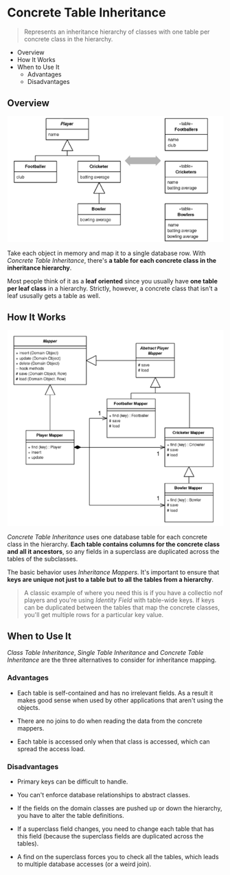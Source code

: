 # Concrete Table Inheritance

> Represents an inheritance hierarchy of classes with one table per concrete class in the hierarchy.

* Overview
* How It Works
* When to Use It
  * Advantages
  * Disadvantages

## Overview

![](2021-07-28-00-12-28.png)

Take each object in memory and map it to a single database row. With *Concrete Table Inheritance*, there's **a table for each concrete class in the inheritance hierarchy**.

Most people think of it as a **leaf oriented** since you usually have **one table per leaf class** in a hierarchy. Strictly, however, a concrete class that isn't a leaf ususally gets a table as well.

## How It Works

![](2021-07-28-00-12-49.png)

*Concrete Table Inheritance* uses one database table for each concrete class in the hierarchy. **Each table contains columns for the concrete class and all it ancestors**, so any fields in a superclass are duplicated across the tables of the subclasses.

The basic behavior uses *Inheritance Mappers*. It's important to ensure that **keys are unique not just to a table but to all the tables from a hierarchy**.

> A classic example of where you need this is if you have a collectio nof players and you're using *Identity Field* with table-wide keys. If keys can be duplicated between the tables that map the concrete classes, you'll get multiple rows for a particular key value.

## When to Use It

*Class Table Inheritance*, *Single Table Inheritance* and *Concrete Table Inheritance* are the three alternatives to consider for inheritance mapping.

### Advantages

* Each table is self-contained and has no irrelevant fields. As a result it makes good sense when used by other applications that aren't using the objects.

* There are no joins to do when reading the data from the concrete mappers.

* Each table is accessed only when that class is accessed, which can spread the access load.

### Disadvantages

* Primary keys can be difficult to handle.

* You can't enforce database relationships to abstract classes.

* If the fields on the domain classes are pushed up or down the hierarchy, you have to alter the table definitions.

* If a superclass field changes, you need to change each table that has this field (because the superclass fields are duplicated across the tables).

* A find on the superclass forces you to check all the tables, which leads to multiple database accesses (or a weird join).
